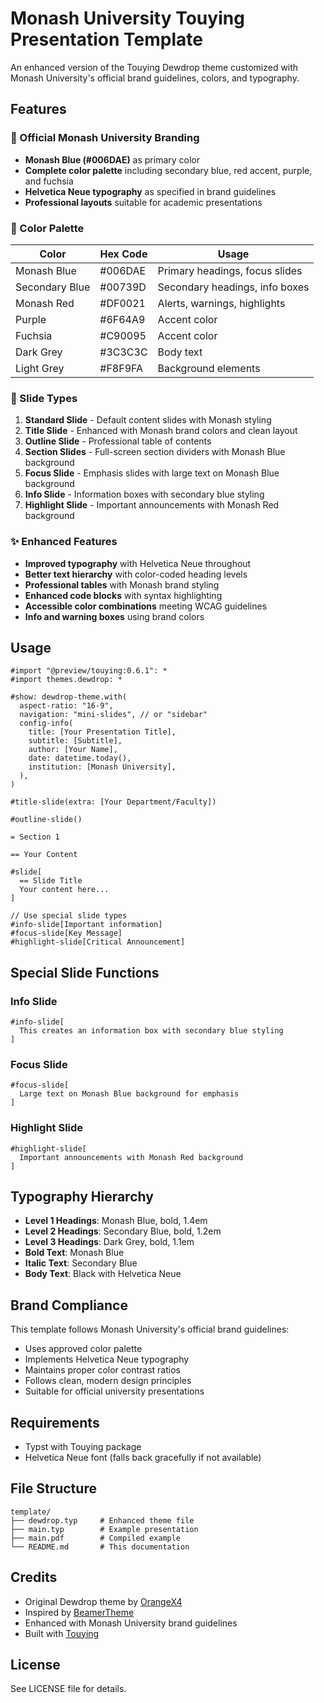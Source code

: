 # Monash University Touying Presentation Template

An enhanced version of the Touying Dewdrop theme customized with Monash University's official brand guidelines, colors, and typography.

## Features

### 🎨 Official Monash University Branding
- **Monash Blue (#006DAE)** as primary color
- **Complete color palette** including secondary blue, red accent, purple, and fuchsia
- **Helvetica Neue typography** as specified in brand guidelines
- **Professional layouts** suitable for academic presentations

### 🌈 Color Palette

| Color | Hex Code | Usage |
|-------|----------|-------|
| Monash Blue | #006DAE | Primary headings, focus slides |
| Secondary Blue | #00739D | Secondary headings, info boxes |
| Monash Red | #DF0021 | Alerts, warnings, highlights |
| Purple | #6F64A9 | Accent color |
| Fuchsia | #C90095 | Accent color |
| Dark Grey | #3C3C3C | Body text |
| Light Grey | #F8F9FA | Background elements |

### 📄 Slide Types

1. **Standard Slide** - Default content slides with Monash styling
2. **Title Slide** - Enhanced with Monash brand colors and clean layout
3. **Outline Slide** - Professional table of contents
4. **Section Slides** - Full-screen section dividers with Monash Blue background
5. **Focus Slide** - Emphasis slides with large text on Monash Blue background
6. **Info Slide** - Information boxes with secondary blue styling
7. **Highlight Slide** - Important announcements with Monash Red background

### ✨ Enhanced Features

- **Improved typography** with Helvetica Neue throughout
- **Better text hierarchy** with color-coded heading levels
- **Professional tables** with Monash brand styling
- **Enhanced code blocks** with syntax highlighting
- **Accessible color combinations** meeting WCAG guidelines
- **Info and warning boxes** using brand colors

## Usage

```typst
#import "@preview/touying:0.6.1": *
#import themes.dewdrop: *

#show: dewdrop-theme.with(
  aspect-ratio: "16-9",
  navigation: "mini-slides", // or "sidebar"
  config-info(
    title: [Your Presentation Title],
    subtitle: [Subtitle],
    author: [Your Name],
    date: datetime.today(),
    institution: [Monash University],
  ),
)

#title-slide(extra: [Your Department/Faculty])

#outline-slide()

= Section 1

== Your Content

#slide[
  == Slide Title
  Your content here...
]

// Use special slide types
#info-slide[Important information]
#focus-slide[Key Message]
#highlight-slide[Critical Announcement]
```

## Special Slide Functions

### Info Slide
```typst
#info-slide[
  This creates an information box with secondary blue styling
]
```

### Focus Slide
```typst
#focus-slide[
  Large text on Monash Blue background for emphasis
]
```

### Highlight Slide
```typst
#highlight-slide[
  Important announcements with Monash Red background
]
```

## Typography Hierarchy

- **Level 1 Headings**: Monash Blue, bold, 1.4em
- **Level 2 Headings**: Secondary Blue, bold, 1.2em  
- **Level 3 Headings**: Dark Grey, bold, 1.1em
- **Bold Text**: Monash Blue
- **Italic Text**: Secondary Blue
- **Body Text**: Black with Helvetica Neue

## Brand Compliance

This template follows Monash University's official brand guidelines:

- Uses approved color palette
- Implements Helvetica Neue typography
- Maintains proper color contrast ratios
- Follows clean, modern design principles
- Suitable for official university presentations

## Requirements

- Typst with Touying package
- Helvetica Neue font (falls back gracefully if not available)

## File Structure

```
template/
├── dewdrop.typ     # Enhanced theme file
├── main.typ        # Example presentation
├── main.pdf        # Compiled example
└── README.md       # This documentation
```

## Credits

- Original Dewdrop theme by [OrangeX4](https://github.com/OrangeX4)
- Inspired by [BeamerTheme](https://github.com/zbowang/BeamerTheme)
- Enhanced with Monash University brand guidelines
- Built with [Touying](https://github.com/touying-typ/touying)

## License

See LICENSE file for details.
